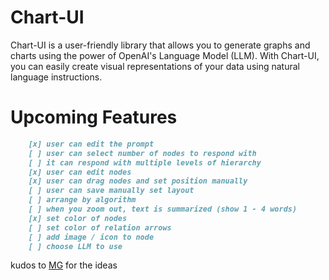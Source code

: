 # Chart-UI

Chart-UI is a user-friendly library that
allows you to generate graphs and charts using the power of OpenAI's Language Model (LLM). With Chart-UI, you can easily create visual representations of your data using natural language instructions.

# Upcoming Features

```markdown
    [x] user can edit the prompt
    [ ] user can select number of nodes to respond with
    [ ] it can respond with multiple levels of hierarchy
    [x] user can edit nodes
    [x] user can drag nodes and set position manually
    [ ] user can save manually set layout
    [ ] arrange by algorithm
    [ ] when you zoom out, text is summarized (show 1 - 4 words)
    [x] set color of nodes
    [ ] set color of relation arrows
    [ ] add image / icon to node
    [ ] choose LLM to use
```

kudos to [MG] for the ideas

[MG]: https://github.com/mdroidian
